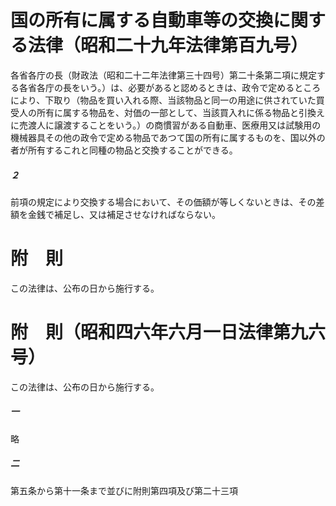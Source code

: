# 国の所有に属する自動車等の交換に関する法律（昭和二十九年法律第百九号）
各省各庁の長（財政法（昭和二十二年法律第三十四号）第二十条第二項に規定する各省各庁の長をいう。）は、必要があると認めるときは、政令で定めるところにより、下取り（物品を買い入れる際、当該物品と同一の用途に供されていた買受人の所有に属する物品を、対価の一部として、当該買入れに係る物品と引換えに売渡人に譲渡することをいう。）の商慣習がある自動車、医療用又は試験用の機械器具その他の政令で定める物品であつて国の所有に属するものを、国以外の者が所有するこれと同種の物品と交換することができる。
##### ２
前項の規定により交換する場合において、その価額が等しくないときは、その差額を金銭で補足し、又は補足させなければならない。
# 附　則
この法律は、公布の日から施行する。
# 附　則（昭和四六年六月一日法律第九六号）
この法律は、公布の日から施行する。
##### 一
略
##### 二
第五条から第十一条まで並びに附則第四項及び第二十三項
